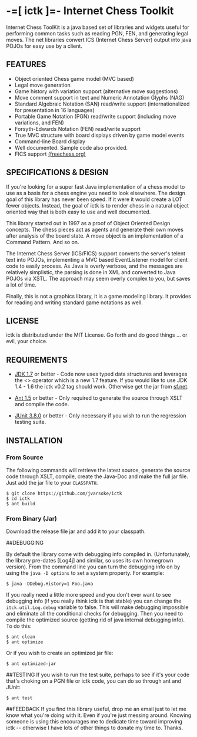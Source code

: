 # -=[ ictk ]=- Internet Chess Toolkit

Internet Chess ToolKit is a java based set of libraries and widgets useful 
for performing common tasks such as reading PGN, FEN, and generating 
legal moves. The net libraries convert ICS (Internet Chess Server) output 
into java POJOs for easy use by a client.

## FEATURES
* Object oriented Chess game model (MVC based)
* Legal move generation
* Game history with variation support (alternative move suggestions)
* Move comment support in text and Numeric Annotation Glyphs (NAG)
* Standard Algebraic Notation (SAN) read/write support (internationalized
  for presentation in 16 languages)
* Portable Game Notation (PGN) read/write support (including move variations,
  and FEN)
* Forsyth-Edwards Notation (FEN) read/write support
* True MVC structure with board displays driven by game model events
* Command-line Board display
* Well documented. Sample code also provided.
* FICS support [(freechess.org)](http://www.freechess.org)

## SPECIFICATIONS & DESIGN

   If you're looking for a super fast Java implementation of a chess model 
to use as a basis for a chess engine you need to look elsewhere.  The 
design goal of this library has never been speed.  If it were it would 
create a LOT fewer objects.  Instead, the goal of ictk is to render chess
in a natural object oriented way that is both easy to use and well documented.  

   This library started out in 1997 as a proof of Object Oriented Design 
concepts.  The chess pieces act as agents and generate their own moves after
analysis of the board state.  A move object is an implementation of a 
Command Pattern.  And so on.  

   The Internet Chess Server (ICS/FICS) support converts the server's telent
text into POJOs, implementing a MVC based EventListener model for client code
to easily process.  As Java is overly verbose, and the messages are relatively
simplistic, the parsing is done in XML and converted to Java POJOs via XSTL.
The approach may seem overly complex to you, but saves a lot of time.

   Finally, this is not a graphics library, it is a game modeling library.
It provides for reading and writing standard game notations as well.

## LICENSE

   ictk is distributed under the MIT License.  Go forth and do good things ...
   or evil, your choice.

## REQUIREMENTS

* [JDK 1.7](http://java.oracle.com) or better - Code now uses typed data
  structures and leverages the <> operator which is a new 1.7 feature.  If
  you would like to use JDK 1.4 - 1.6  the ictk v0.2 tag should work.
  Otherwise get the jar from [sf.net](http://ictk.sourceforge.net).

* [Ant 1.5](http://ant.apache.org) or better - Only required to generate the
  source through XSLT and compile the code.

* [JUnit 3.8.0](http://junit.org) or better - Only necessary if you wish 
   to run the regression testing suite.

## INSTALLATION

### From Source
The following commands will retrieve the latest source, generate the source code through XSLT, compile, create the Java-Doc and make the full jar file.  Just add the jar file to your `CLASSPATH`.

    $ git clone https://github.com/jvarsoke/ictk
    $ cd ictk
    $ ant build

### From Binary (Jar)
Download the release file jar and add it to your classpath.

##DEBUGGING

By default the library come with debugging info compiled in. (Unfortunately,
the library pre-dates [Log4j] and similar, so uses its own homegrown version).
From the command line you can turn the debugging info on by using the 
`java -D options` to set a system property.  For example:

    $ java -DDebug.History=1 Foo.java

If you really need a little more speed and you don't ever want to 
see debugging info (if you really think ictk is that stable) you can
change the `itck.util.Log.debug` variable to false.  This will make 
debugging impossible and eliminate all the conditional checks for
debugging.  Then you need to compile the optimized source (getting rid
of java internal debugging info).  To do this:

    $ ant clean
    $ ant optimize

Or if you wish to create an optimized jar file:

    $ ant optimized-jar

##TESTING
   If you wish to run the test suite, perhaps to see if it's your code that's
choking on a PGN file or ictk code, you can do so through ant and JUnit:

    $ ant test

##FEEDBACK
   If you find this library useful, drop me an email just to let me know what
you're doing with it.  Even if you're just messing around.  Knowing someone is
using this encourages me to dedicate time toward improving ictk -- otherwise
I have lots of other things to donate my time to.  Thanks.

